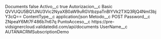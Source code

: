 <?xml version="1.0" encoding="UTF-8"?>
<CustomMetadata xmlns="http://soap.sforce.com/2006/04/metadata" xmlns:xsi="http://www.w3.org/2001/XMLSchema-instance" xmlns:xsd="http://www.w3.org/2001/XMLSchema">
    <label>Documents</label>
    <protected>false</protected>
    <values>
        <field>Activo__c</field>
        <value xsi:type="xsd:boolean">true</value>
    </values>
    <values>
        <field>Autorizacion__c</field>
        <value xsi:type="xsd:string">Basic QVVUQU5BQ1JNU3Vic2NyaXB0aW9uRGVtbzpaTnBlYVk2TXQ3RjQ4NmI3bjY3cQ==</value>
    </values>
    <values>
        <field>ContentType__c</field>
        <value xsi:type="xsd:string">application/json</value>
    </values>
    <values>
        <field>Metodo__c</field>
        <value xsi:type="xsd:string">POST</value>
    </values>
    <values>
        <field>Password__c</field>
        <value xsi:type="xsd:string">ZNpeaY6Mt7F486b7n67q</value>
    </values>
    <values>
        <field>PuntoAcceso__c</field>
        <value xsi:type="xsd:string">https://pre-vidsignercloud.validatedid.com/api/documents</value>
    </values>
    <values>
        <field>UserName__c</field>
        <value xsi:type="xsd:string">AUTANACRMSubscriptionDemo</value>
    </values>
</CustomMetadata>
